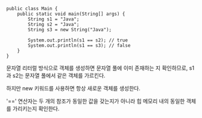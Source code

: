 ```tsx
public class Main {
    public static void main(String[] args) {
        String s1 = "Java";
        String s2 = "Java";
        String s3 = new String("Java");

        System.out.println(s1 == s2); // true
        System.out.println(s1 == s3); // false
    }
}
```
문자열 리터럴 방식으로 객체를 생성하면 문자열 풀에 이미 존재하는 지 확인하므로, s1과 s2는 문자열 풀에서 같은 객체를 가르킨다. 

하지만 new 키워드를 사용하면 항상 새로운 객체를 생성한다.

'==' 연산자는 두 개의 참조가 동일한 값을 갖는지가 아니라 힙 메모리 내의 동일한 객체를 가리키는지 확인한다.